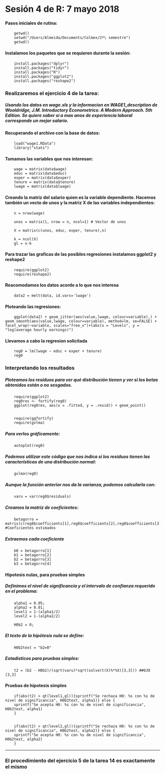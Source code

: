 # Sesión 4 de R: 7 mayo 2018 

#### Pasos iniciales de rutina:
        getwd()
        setwd("/Users/Almeida/Documents/Colmex/2º\ semestre")
        getwd()

#### Instalamos los paquetes que se requieren durante la sesión: 

        install.packages("dplyr")
        install.packages("tidyr")
        install.packages("R")
        install.packages("ggplot2")
        install.packages("reshape2")


### Realizaremos el ejercicio 4 de la tarea: 
##### *Usando los datos en wage.xls y la informacion en WAGE1_description de Wooldridge, J.M. Introductory Econometrics: A Modern Approach. 5th Edition. Se quiere saber si a mas anos de experiencia laboral corresponde un mejor salario.*

#### Recuperando el archivo con la base de datos: 
        load("wage1.RData")
        library("stats")

#### Tomamos las variables que nos interesan:

        wage = matrix(data$wage)
        educ = matrix(data$educ)
        exper = matrix(data$exper)
        tenure = matrix(data$tenure)
        lwage = matrix(data$lwage)

#### Creando la matriz del salario quien es la variable dependiente. Hacemos también un vecto de unos y la matriz X de las variables independientes:      
        n = nrow(wage)

        unos = matrix(1, nrow = n, ncol=1) # Vector de unos 

        X = matrix(c(unos, educ, exper, tenure),n)

        k = ncol(X)
        gl = n-k

#### Para trazar las graficas de las posibles regresiones instalamos ggplot2 y reshape2

        require(ggplot2)
        require(reshape2)

#### Reacomodamos los datos acorde a lo que nos interesa

        data2 = melt(data, id.vars='lwage')
    
#### Ploteando las regresiones:

        ggplot(data2) + geom_jitter(aes(value,lwage, colour=variable),) + geom_smooth(aes(value,lwage, colour=variable), method=lm, se=FALSE) + facet_wrap(~variable, scales="free_x")+labs(x = "Levels", y = "log(average hourly earnings)")


#### Llevamos a cabo la regresion solicitada
    
        reg0 = lm(lwage ~ educ + exper + tenure)
        reg0

### Interpretando los resultados 

##### Ploteamos los residuos para ver qué distribución tienen y ver si los betas obtenidos están o no sesgados.  

        require(ggplot2)
        reg0res <- fortify(reg0)
        ggplot(reg0res, aes(x = .fitted, y = .resid)) + geom_point()


        require(ggfortify)
        require(gvlma)
##### Para verlos gráficamente: 
        
        autoplot(reg0)

##### Podemos utilizar este código que nos indica si los residuos tienen las características de una distribución normal: 

        gvlma(reg0)

##### Aunque la función anterior nos da la varianza, podemos calcularla con: 
        
        varu = var(reg0$residuals)

##### Creamos la matriz de coeficientes:
        betagorro = matrix(c(reg0$coefficients[1],reg0$coefficients[2],reg0$coefficients[3],reg0$coefficients[4]),4) #Coeficientes estimados

##### Extraemos cada coeficiente
        b0 = betagorro[1]
        b1 = betagorro[2]
        b2 = betagorro[3]
        b3 = betagorro[4]

#### Hipotesis nulas, para pruebas simples
##### Definimos el nivel de significancia y el intervalo de confianza requerido en el problema:       
        alpha1 = 0.05;
        alpha2 = 0.01;
        level1 = 1-(alpha1/2)
        level2 = 1-(alpha2/2)

        H0b2 = 0;
        
##### El texto de la hipótesis nula se define: 
        H0b2text = "b2=0"  

##### Estadisticos para pruebas simples:

        t2 = (b2 - H0b2)/(sqrt(varu)*sqrt(solve(t(X)%*%X)[3,3])) ##OJO [3,3]


#### Pruebas de hipotesis simples

        if(abs(t2) > qt(level1,gl)){sprintf("Se rechaza H0: %s con %s de nivel de significancia", H0b2text, alpha1)} else {
        sprintf("Se acepta H0: %s con %s de nivel de significancia", H0b2text, alpha1)
        }


        if(abs(t2) > qt(level2,gl)){sprintf("Se rechaza H0: %s con %s de nivel de significancia", H0b2text, alpha2)} else {
        sprintf("Se acepta H0: %s con %s de nivel de significancia", H0b2text, alpha2)
        }


_____
### El procedimiento del ejercicio 5 de la tarea 14 es exactamente el mismo 



